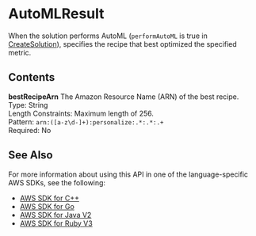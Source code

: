 # AutoMLResult<a name="API_AutoMLResult"></a>

When the solution performs AutoML \(`performAutoML` is true in [CreateSolution](API_CreateSolution.md)\), specifies the recipe that best optimized the specified metric\.

## Contents<a name="API_AutoMLResult_Contents"></a>

 **bestRecipeArn**   <a name="personalize-Type-AutoMLResult-bestRecipeArn"></a>
The Amazon Resource Name \(ARN\) of the best recipe\.  
Type: String  
Length Constraints: Maximum length of 256\.  
Pattern: `arn:([a-z\d-]+):personalize:.*:.*:.+`   
Required: No

## See Also<a name="API_AutoMLResult_SeeAlso"></a>

For more information about using this API in one of the language\-specific AWS SDKs, see the following:
+  [AWS SDK for C\+\+](https://docs.aws.amazon.com/goto/SdkForCpp/personalize-2018-05-22/AutoMLResult) 
+  [AWS SDK for Go](https://docs.aws.amazon.com/goto/SdkForGoV1/personalize-2018-05-22/AutoMLResult) 
+  [AWS SDK for Java V2](https://docs.aws.amazon.com/goto/SdkForJavaV2/personalize-2018-05-22/AutoMLResult) 
+  [AWS SDK for Ruby V3](https://docs.aws.amazon.com/goto/SdkForRubyV3/personalize-2018-05-22/AutoMLResult) 